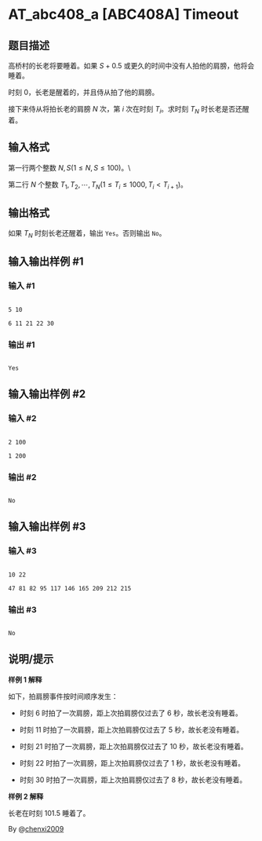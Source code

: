 # AT_abc408_a [ABC408A] Timeout

## 题目描述

高桥村的长老将要睡着。如果 $S+0.5$ 或更久的时间中没有人拍他的肩膀，他将会睡着。

时刻 $0$，长老是醒着的，并且侍从拍了他的肩膀。

接下来侍从将拍长老的肩膀 $N$ 次，第 $i$ 次在时刻 $T_i$。求时刻 $T_N$ 时长老是否还醒着。

## 输入格式

第一行两个整数 $N,S(1\le N,S\le 100)$。\
第二行 $N$ 个整数 $T_1,T_2,\cdots,T_N(1\le T_i\le 1000,T_i<T_{i+1})$。

## 输出格式

如果 $T_N$ 时刻长老还醒着，输出 `Yes`。否则输出 `No`。

## 输入输出样例 #1

### 输入 #1

```
5 10
6 11 21 22 30
```

### 输出 #1

```
Yes
```

## 输入输出样例 #2

### 输入 #2

```
2 100
1 200
```

### 输出 #2

```
No
```

## 输入输出样例 #3

### 输入 #3

```
10 22
47 81 82 95 117 146 165 209 212 215
```

### 输出 #3

```
No
```

## 说明/提示

**样例 1 解释**

如下，拍肩膀事件按时间顺序发生：
- 时刻 $6$ 时拍了一次肩膀，距上次拍肩膀仅过去了 $6$ 秒，故长老没有睡着。
- 时刻 $11$ 时拍了一次肩膀，距上次拍肩膀仅过去了 $5$ 秒，故长老没有睡着。
- 时刻 $21$ 时拍了一次肩膀，距上次拍肩膀仅过去了 $10$ 秒，故长老没有睡着。
- 时刻 $22$ 时拍了一次肩膀，距上次拍肩膀仅过去了 $1$ 秒，故长老没有睡着。
- 时刻 $30$ 时拍了一次肩膀，距上次拍肩膀仅过去了 $8$ 秒，故长老没有睡着。


**样例 2 解释**

长老在时刻 $101.5$ 睡着了。

By @[chenxi2009](/user/1020063)